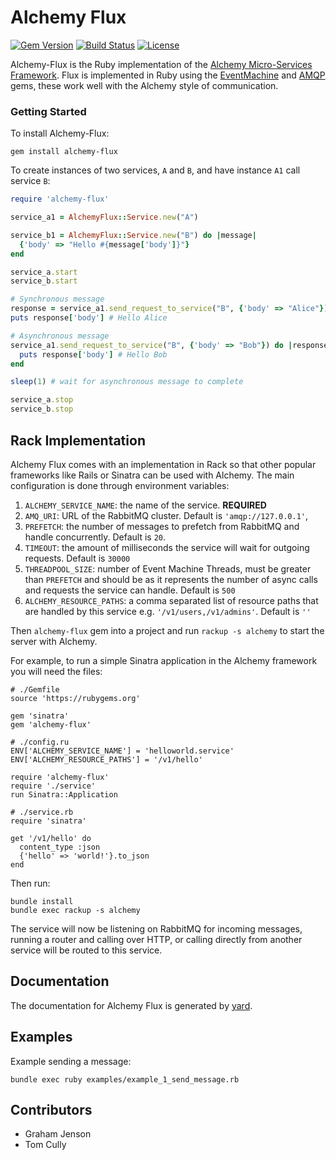 # Alchemy Flux

[![Gem Version](https://badge.fury.io/rb/alchemy-flux.svg)](https://rubygems.org/gems/alchemy-flux)
[![Build Status](https://travis-ci.org/LoyaltyNZ/alchemy-flux.svg?branch=master)](https://travis-ci.org/LoyaltyNZ/alchemy-flux)
[![License](https://img.shields.io/badge/license-LGPL--3.0-blue.svg)](http://www.gnu.org/licenses/lgpl-3.0.en.html)

Alchemy-Flux is the Ruby implementation of the [Alchemy Micro-Services Framework](https://github.com/LoyaltyNZ/alchemy-framework). Flux is implemented in Ruby using the [EventMachine](https://github.com/eventmachine/eventmachine) and [AMQP](https://github.com/ruby-amqp/amqp) gems, these work well with the Alchemy style of communication.

### Getting Started

To install Alchemy-Flux:

```
gem install alchemy-flux
```

To create instances of two services, `A` and `B`, and have instance `A1` call service `B`:

```ruby
require 'alchemy-flux'

service_a1 = AlchemyFlux::Service.new("A")

service_b1 = AlchemyFlux::Service.new("B") do |message|
  {'body' => "Hello #{message['body']}"}
end

service_a.start
service_b.start

# Synchronous message
response = service_a1.send_request_to_service("B", {'body' => "Alice"})
puts response['body'] # Hello Alice

# Asynchronous message
service_a1.send_request_to_service("B", {'body' => "Bob"}) do |response|
  puts response['body'] # Hello Bob
end

sleep(1) # wait for asynchronous message to complete

service_a.stop
service_b.stop
```

## Rack Implementation

Alchemy Flux comes with an implementation in Rack so that other popular frameworks like Rails or Sinatra can be used with Alchemy. The main configuration is done through environment variables:

1. `ALCHEMY_SERVICE_NAME`: the name of the service. **REQUIRED**
2. `AMQ_URI`: URL of the RabbitMQ cluster. Default is `'amqp://127.0.0.1'`,
3. `PREFETCH`: the number of messages to prefetch from RabbitMQ and handle concurrently. Default is `20`.
4. `TIMEOUT`:  the amount of milliseconds the service will wait for outgoing requests. Default is `30000`
5. `THREADPOOL_SIZE`: number of Event Machine Threads, must be greater than `PREFETCH` and should be as it represents the number of async calls and requests the service can handle.  Default is `500`
6. `ALCHEMY_RESOURCE_PATHS`: a comma separated list of resource paths that are handled by this service e.g. `'/v1/users,/v1/admins'`. Default is `''`

Then `alchemy-flux` gem into a project and run `rackup -s alchemy` to start the server with Alchemy.

For example, to run a simple Sinatra application in the Alchemy framework you will need the files:

```
# ./Gemfile
source 'https://rubygems.org'

gem 'sinatra'
gem 'alchemy-flux'
```

```
# ./config.ru
ENV['ALCHEMY_SERVICE_NAME'] = 'helloworld.service'
ENV['ALCHEMY_RESOURCE_PATHS'] = '/v1/hello'

require 'alchemy-flux'
require './service'
run Sinatra::Application
```

```
# ./service.rb
require 'sinatra'

get '/v1/hello' do
  content_type :json
  {'hello' => 'world!'}.to_json
end
```

Then run:

```
bundle install
bundle exec rackup -s alchemy
```

The service will now be listening on RabbitMQ for incoming messages, running a router and calling over HTTP, or calling directly from another service will be routed to this service.

## Documentation

The documentation for Alchemy Flux is generated by [yard](https://rubygems.org/gems/yard/versions/0.8.7.6).

## Examples

Example sending a message:

```
bundle exec ruby examples/example_1_send_message.rb
```

## Contributors

* Graham Jenson
* Tom Cully
